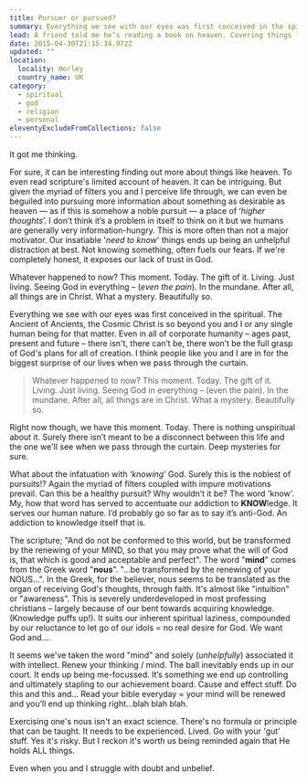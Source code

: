 ```yaml
---
title: Pursuer or pursued?
summary: Everything we see with our eyes was first conceived in the spiritual. The Ancient of Ancients, the Cosmic Christ is so beyond you and I or any single human being.
lead: A friend told me he’s reading a book on heaven. Covering things like, what do we really know about heaven? What does scripture say about it? Surely, if we are to be going somewhere, we want to know what it is like. Where is it? What is our new home going to be like? Is there just one or multiple heavens?
date: 2015-04-30T21:15:34.972Z
updated: ""
location:
  locality: Horley
  country_name: UK
category:
  - spiritual
  - god
  - religion
  - personal
eleventyExcludeFromCollections: false
---
```


It got me thinking.

For sure, it can be interesting finding out more about things like heaven. To even read scripture's limited account of heaven. It can be intriguing. But given the myriad of filters you and I perceive life through, we can even be beguiled into pursuing more information about something as desirable as heaven &mdash; as if this is somehow a noble pursuit &mdash; a place of ‘*higher thoughts*’. I don’t think it’s a problem in itself to think on it but we humans are generally very information-hungry. This is more often than not a major motivator. Our insatiable '*need to know*' things ends up being an unhelpful distraction at best. Not knowing something, often fuels our fears. If we're completely honest, it exposes our lack of trust in God.

Whatever happened to now? This moment. Today. The gift of it. Living. Just living. Seeing God in everything &ndash; (*even the pain*). In the mundane. After all, all things are in Christ. What a mystery. Beautifully so.

Everything we see with our eyes was first conceived in the spiritual. The Ancient of Ancients, the Cosmic Christ is so beyond you and I or any single human being for that matter. Even in all of corporate humanity &ndash; ages past, present and future &ndash; there isn't, there can’t be, there won’t be the full grasp of God's plans for all of creation. I think people like you and I are in for the biggest surprise of our lives when we pass through the curtain.

> Whatever happened to now? This moment. Today. The gift of it. Living. Just living. Seeing God in everything &ndash; (even the pain). In the mundane. After all, all things are in Christ. What a mystery. Beautifully so.

Right now though, we have this moment. Today. There is nothing unspiritual about it. Surely there isn’t meant to be a disconnect between this life and the one we'll see when we pass through the curtain. Deep mysteries for sure.

What about the infatuation with ‘*knowing*’ God. Surely this is the noblest of pursuits!? Again the myriad of filters coupled with impure motivations prevail. Can this be a healthy pursuit? Why wouldn’t it be? The word 'know'. My, how that word has served to accentuate our addiction to **KNOW**ledge. It serves our human nature. I’d probably go so far as to say it’s anti-God. An addiction to knowledge itself that is.

The scripture; "And do not be conformed to this world, but be transformed by the renewing of your MIND, so that you may prove what the will of God is, that which is good and acceptable and perfect". The word "**mind**" comes from the Greek word "**nous**". "&hellip;be transformed by the renewing of your NOUS&hellip;". In the Greek, for the believer, nous seems to be translated as the organ of receiving God's thoughts, through faith. It's almost like "intuition" or "awareness". This is severely underdeveloped in most professing christians &ndash; largely because of our bent towards acquiring knowledge. (Knowledge puffs up!). It suits our inherent spiritual laziness, compounded by our reluctance to let go of our idols = no real desire for God. We want God and&hellip;.

It seems we've taken the word "mind" and solely (*unhelpfully*) associated it with intellect. Renew your thinking / mind. The ball inevitably ends up in our court. It ends up being me-focussed. It’s something we end up controlling and ultimately stapling to our achievement board. Cause and effect stuff. Do this and this and&hellip; Read your bible everyday = your mind will be renewed and you’ll end up thinking right&hellip;blah blah blah.

Exercising one's nous isn't an exact science. There's no formula or principle that can be taught. It needs to be experienced. Lived. Go with your 'gut' stuff. Yes it's risky. But I reckon it's worth us being reminded again that He holds ALL things.

Even when you and I struggle with doubt and unbelief.
